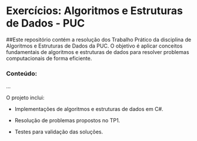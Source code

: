 # Exercícios: Algoritmos e Estruturas de Dados - PUC

##Este repositório contém a resolução dos Trabalho Prático da disciplina de Algoritmos e Estruturas de Dados da PUC. O objetivo é aplicar conceitos fundamentais de algoritmos e estruturas de dados para resolver problemas computacionais de forma eficiente.

### Conteúdo:
 ...

O projeto inclui:

- Implementações de algoritmos e estruturas de dados em C#.

- Resolução de problemas propostos no TP1.

- Testes para validação das soluções.
